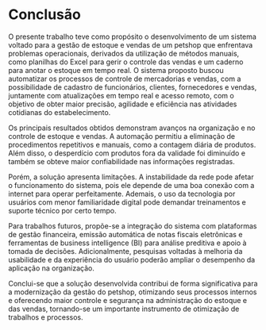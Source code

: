 # Conclusão

O presente trabalho teve como propósito o desenvolvimento de um sistema voltado para a gestão de estoque e vendas de um petshop que enfrentava problemas operacionais, derivados da utilização de métodos manuais, como planilhas do Excel para gerir o controle das vendas e um caderno para anotar o estoque em tempo real. O sistema proposto buscou automatizar os processos de controle de mercadorias e vendas, com a possibilidade de cadastro de funcionários, clientes, fornecedores e vendas, juntamente com atualizações em tempo real e acesso remoto, com o objetivo de obter maior precisão, agilidade e eficiência nas atividades cotidianas do estabelecimento. 

  

Os principais resultados obtidos demonstram avanços na organização e no controle de estoque e vendas. A automação permitiu a eliminação de procedimentos repetitivos e manuais, como a contagem diária de produtos. Além disso, o desperdício com produtos fora da validade foi diminuído e também se obteve maior confiabilidade nas informações registradas. 

  

Porém, a solução apresenta limitações. A instabilidade da rede pode afetar o funcionamento do sistema, pois ele depende de uma boa conexão com a internet para operar perfeitamente. Ademais, o uso da tecnologia por usuários com menor familiaridade digital pode demandar treinamentos e suporte técnico por certo tempo. 

  

Para trabalhos futuros, propõe-se a integração do sistema com plataformas de gestão financeira, emissão automática de notas fiscais eletrônicas e ferramentas de business intelligence (BI) para análise preditiva e apoio à tomada de decisões. Adicionalmente, pesquisas voltadas à melhoria da usabilidade e da experiência do usuário poderão ampliar o desempenho da aplicação na organização. 

  

Conclui-se que a solução desenvolvida contribui de forma significativa para a modernização da gestão do petshop, otimizando seus processos internos e oferecendo maior controle e segurança na administração do estoque e das vendas, tornando-se um importante instrumento de otimização de trabalhos e processos. 
